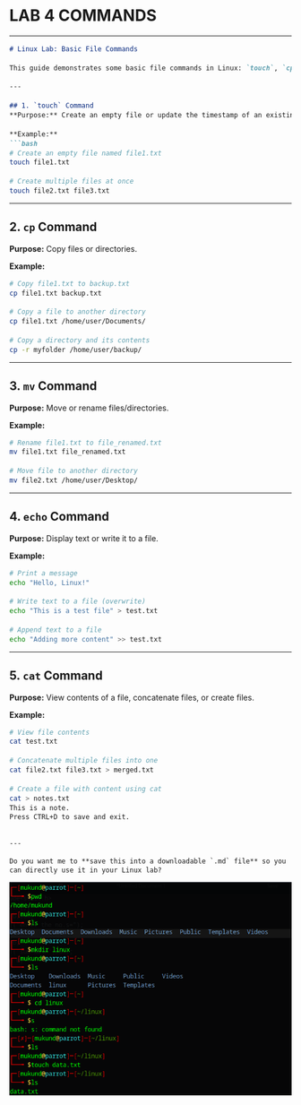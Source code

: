 # LAB 4 COMMANDS 

---

````markdown
# Linux Lab: Basic File Commands

This guide demonstrates some basic file commands in Linux: `touch`, `cp`, `mv`, `echo`, and `cat`dfdf.

---

## 1. `touch` Command
**Purpose:** Create an empty file or update the timestamp of an existing file.

**Example:**
```bash
# Create an empty file named file1.txt
touch file1.txt

# Create multiple files at once
touch file2.txt file3.txt
````

---

## 2. `cp` Command

**Purpose:** Copy files or directories.

**Example:**

```bash
# Copy file1.txt to backup.txt
cp file1.txt backup.txt

# Copy a file to another directory
cp file1.txt /home/user/Documents/

# Copy a directory and its contents
cp -r myfolder /home/user/backup/
```

---

## 3. `mv` Command

**Purpose:** Move or rename files/directories.

**Example:**

```bash
# Rename file1.txt to file_renamed.txt
mv file1.txt file_renamed.txt

# Move file to another directory
mv file2.txt /home/user/Desktop/
```

---

## 4. `echo` Command

**Purpose:** Display text or write it to a file.

**Example:**

```bash
# Print a message
echo "Hello, Linux!"

# Write text to a file (overwrite)
echo "This is a test file" > test.txt

# Append text to a file
echo "Adding more content" >> test.txt
```

---

## 5. `cat` Command

**Purpose:** View contents of a file, concatenate files, or create files.

**Example:**

```bash
# View file contents
cat test.txt

# Concatenate multiple files into one
cat file2.txt file3.txt > merged.txt

# Create a file with content using cat
cat > notes.txt
This is a note.
Press CTRL+D to save and exit.
```

```

---

Do you want me to **save this into a downloadable `.md` file** so you can directly use it in your Linux lab?
```
![alt text](1.png)